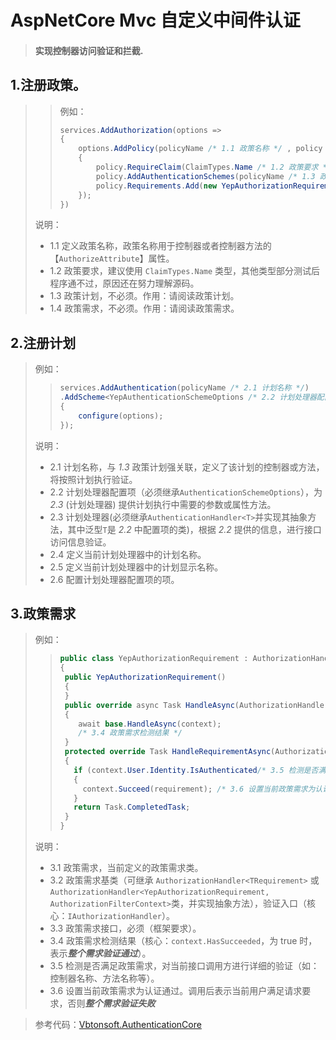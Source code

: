 # AspNetCore Mvc 自定义中间件认证
> #### 实现控制器访问验证和拦截.

1.注册政策。
--
> 
>> 例如：
>> ``` C# 
>> services.AddAuthorization(options =>
>> {
>>     options.AddPolicy(policyName /* 1.1 政策名称 */ , policy =>
>>     {
>>         policy.RequireClaim(ClaimTypes.Name /* 1.2 政策要求 */);
>>         policy.AddAuthenticationSchemes(policyName /* 1.3 政策计划 */);
>>         policy.Requirements.Add(new YepAuthorizationRequirement(authorizationReq) /* 1.4 政策需求 */);
>>     });
>> })
>> ```
>
> 说明：
> * 1.1 定义政策名称，政策名称用于控制器或者控制器方法的【` AuthorizeAttribute `】属性。
> * 1.2 政策要求，建议使用 ` ClaimTypes.Name ` 类型，其他类型部分测试后程序通不过，原因还在努力理解源码。
> * 1.3 政策计划，不必须。作用：请阅读政策计划。
> * 1.4 政策需求，不必须。作用：请阅读政策需求。

2.注册计划
--
> 例如：
>> ``` C# 
>> services.AddAuthentication(policyName /* 2.1 计划名称 */)
>> .AddScheme<YepAuthenticationSchemeOptions /* 2.2 计划处理器配置项 */, YepAuthenticationHandler /* 2.3 计划处理器 */>(policyName /* 2.4 计划认证名称 */, null /* 2.5 展示名称 */, options => /* ⑦ 配置项自定义 */
>> {
>> 	   configure(options);
>> });
>> ```
>
> 说明：
> * 2.1 计划名称，与 _1.3_ 政策计划强关联，定义了该计划的控制器或方法，将按照计划执行验证。
> * 2.2 计划处理器配置项（必须继承`AuthenticationSchemeOptions`），为 _2.3_ (计划处理器) 提供计划执行中需要的参数或属性方法。
> * 2.3 计划处理器(必须继承`AuthenticationHandler<T>`并实现其抽象方法，其中泛型`T`是 _2.2_ 中配置项的类)，根据 _2.2_ 提供的信息，进行接口访问信息验证。
> * 2.4 定义当前计划处理器中的计划名称。
> * 2.5 定义当前计划处理器中的计划显示名称。
> * 2.6 配置计划处理器配置项的项。

3.政策需求
--
> 例如：
>> ``` C# 
>> public class YepAuthorizationRequirement : AuthorizationHandler<YepAuthorizationRequirement/* 3.1 政策需求 */>, /* 3.2 政策需求基类 */ IAuthorizationRequirement /* 3.3 政策需求接口 */
>> {
>> 	public YepAuthorizationRequirement()
>> 	{
>> 	}
>> 	public override async Task HandleAsync(AuthorizationHandlerContext context)
>> 	{
>> 	   await base.HandleAsync(context);
>>     /* 3.4 政策需求检测结果 */
>> 	}
>> 	protected override Task HandleRequirementAsync(AuthorizationHandlerContext context, YepAuthorizationRequirement requirement)
>> 	{
>> 	  if (context.User.Identity.IsAuthenticated/* 3.5 检测是否满足政策需求 */)
>> 	  {
>> 	    context.Succeed(requirement); /* 3.6 设置当前政策需求为认证通过 */
>> 	  }
>> 	  return Task.CompletedTask;
>> 	}
>> }
>> ``` 
>
> 说明：
> * 3.1 政策需求，当前定义的政策需求类。
> * 3.2 政策需求基类（可继承 `AuthorizationHandler<TRequirement>` 或 `AuthorizationHandler<YepAuthorizationRequirement, AuthorizationFilterContext>`类，并实现抽象方法），验证入口（核心：`IAuthorizationHandler`）。
> * 3.3 政策需求接口，必须（框架要求）。
> * 3.4 政策需求检测结果（核心：`context.HasSucceeded`，为 true 时，表示***整个需求验证通过***）。
> * 3.5 检测是否满足政策需求，对当前接口调用方进行详细的验证（如：控制器名称、方法名称等）。
> * 3.6 设置当前政策需求为认证通过。调用后表示当前用户满足请求要求，否则***整个需求验证失败***


> 参考代码：[Vbtonsoft.AuthenticationCore](https://github.com/vbton/Vbtonsoft.AuthenticationCore)
